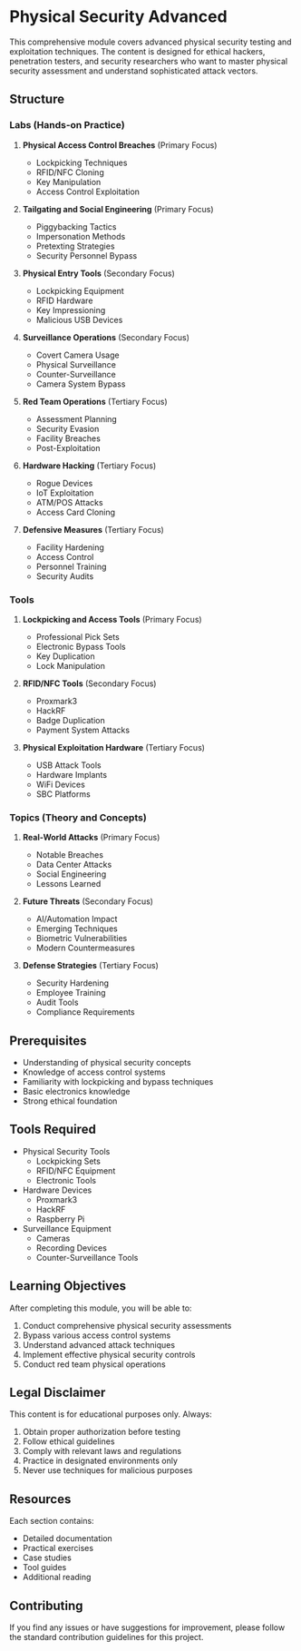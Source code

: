 # Physical Security Advanced

This comprehensive module covers advanced physical security testing and exploitation techniques. The content is designed for ethical hackers, penetration testers, and security researchers who want to master physical security assessment and understand sophisticated attack vectors.

## Structure

### Labs (Hands-on Practice)

1. **Physical Access Control Breaches** (Primary Focus)
   - Lockpicking Techniques
   - RFID/NFC Cloning
   - Key Manipulation
   - Access Control Exploitation

2. **Tailgating and Social Engineering** (Primary Focus)
   - Piggybacking Tactics
   - Impersonation Methods
   - Pretexting Strategies
   - Security Personnel Bypass

3. **Physical Entry Tools** (Secondary Focus)
   - Lockpicking Equipment
   - RFID Hardware
   - Key Impressioning
   - Malicious USB Devices

4. **Surveillance Operations** (Secondary Focus)
   - Covert Camera Usage
   - Physical Surveillance
   - Counter-Surveillance
   - Camera System Bypass

5. **Red Team Operations** (Tertiary Focus)
   - Assessment Planning
   - Security Evasion
   - Facility Breaches
   - Post-Exploitation

6. **Hardware Hacking** (Tertiary Focus)
   - Rogue Devices
   - IoT Exploitation
   - ATM/POS Attacks
   - Access Card Cloning

7. **Defensive Measures** (Tertiary Focus)
   - Facility Hardening
   - Access Control
   - Personnel Training
   - Security Audits

### Tools

1. **Lockpicking and Access Tools** (Primary Focus)
   - Professional Pick Sets
   - Electronic Bypass Tools
   - Key Duplication
   - Lock Manipulation

2. **RFID/NFC Tools** (Secondary Focus)
   - Proxmark3
   - HackRF
   - Badge Duplication
   - Payment System Attacks

3. **Physical Exploitation Hardware** (Tertiary Focus)
   - USB Attack Tools
   - Hardware Implants
   - WiFi Devices
   - SBC Platforms

### Topics (Theory and Concepts)

1. **Real-World Attacks** (Primary Focus)
   - Notable Breaches
   - Data Center Attacks
   - Social Engineering
   - Lessons Learned

2. **Future Threats** (Secondary Focus)
   - AI/Automation Impact
   - Emerging Techniques
   - Biometric Vulnerabilities
   - Modern Countermeasures

3. **Defense Strategies** (Tertiary Focus)
   - Security Hardening
   - Employee Training
   - Audit Tools
   - Compliance Requirements

## Prerequisites

- Understanding of physical security concepts
- Knowledge of access control systems
- Familiarity with lockpicking and bypass techniques
- Basic electronics knowledge
- Strong ethical foundation

## Tools Required

- Physical Security Tools
  - Lockpicking Sets
  - RFID/NFC Equipment
  - Electronic Tools
- Hardware Devices
  - Proxmark3
  - HackRF
  - Raspberry Pi
- Surveillance Equipment
  - Cameras
  - Recording Devices
  - Counter-Surveillance Tools

## Learning Objectives

After completing this module, you will be able to:

1. Conduct comprehensive physical security assessments
2. Bypass various access control systems
3. Understand advanced attack techniques
4. Implement effective physical security controls
5. Conduct red team physical operations

## Legal Disclaimer

This content is for educational purposes only. Always:
1. Obtain proper authorization before testing
2. Follow ethical guidelines
3. Comply with relevant laws and regulations
4. Practice in designated environments only
5. Never use techniques for malicious purposes

## Resources

Each section contains:
- Detailed documentation
- Practical exercises
- Case studies
- Tool guides
- Additional reading

## Contributing

If you find any issues or have suggestions for improvement, please follow the standard contribution guidelines for this project.
